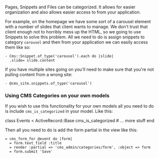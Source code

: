 Pages, Snippets and Files can be categorized. It allows for easier organization and also allows easier access to from your application.

For example, on the homepage we have some sort of a carousel element with a number of slides that client wants to manage. We don't trust that client enough not to horribly mess up the HTML, so we going to use Snippets to solve this problem. All we need to do is assign snippets to category `carousel` and then from your application we can easily access them like so:

    - Cms::Snippet.of_type('carousel').each do |slide|
      .slide= slide.content

If you have multiple sites going on you'll need to make sure that you're not pulling content from a wrong site:

    - @cms_site.snippets.of_type('carousel')

### Using CMS Categories on your own models
If you wish to use this functionality for your own models all you need to do is include `cms_is_categorized` in your model. Like this:

   class Events < ActiveRecord::Base
     cms_is_categorized
     # ... more stuff
   end

Then all you need to do is add the form partial in the view like this:
  
    = cms_form_for @event do |form|
      = form.text_field :title
      = render :partial => 'cms_admin/categories/form', :object => form
      = form.submit 'Save'